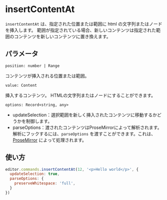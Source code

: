 # insertContentAt

<!-- The `insertContentAt` will insert a string of html or a node at a given position or range. If a range is given, the new content will replace the content in the given range with the new content. -->

`insertContentAt` は、指定された位置または範囲に html の文字列またはノードを挿入します。 範囲が指定されている場合、新しいコンテンツは指定された範囲のコンテンツを新しいコンテンツに置き換えます。

## パラメータ

`position: number | Range`

<!-- The position or range the content will be inserted in. -->

コンテンツが挿入される位置または範囲。

`value: Content`

<!-- The content to be inserted. Can be a string of HTML or a node. -->

挿入するコンテンツ。 HTMLの文字列またはノードにすることができます。

`options: Record<string, any>`

<!-- * updateSelection: controls if the selection should be moved to the newly inserted content.
* parseOptions: Passed content is parsed by ProseMirror. To hook into the parsing, you can pass `parseOptions` which are then handled by [ProseMirror](https://prosemirror.net/docs/ref/#model.ParseOptions). -->

* updateSelection：選択範囲を新しく挿入されたコンテンツに移動するかどうかを制御します。
* parseOptions：渡されたコンテンツはProseMirrorによって解析されます。 解析にフックするには、`parseOptions` を渡すことができます。これは、[ProseMirror](https://prosemirror.net/docs/ref/#model.ParseOptions) によって処理されます。

## 使い方

```js
editor.commands.insertContentAt(12, '<p>Hello world</p>', {
  updateSelection: true,
  parseOptions: {
    preserveWhitespace: 'full',
  }
})
```
